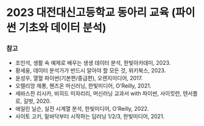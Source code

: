 # 2023 대전대신고등학교 동아리 교육 (파이썬 기초와 데이터 분석)
### 참고
  - 조인석, 생활 속 예제로 배우는 생생 데이터 분석, 한빛아카데미, 2023.
  - 황세웅, 데이터 분석가가 반드시 알아야 할 모든 것, 위키북스, 2023.
  - 윤성우, 열혈 파이썬(기본편/중급편), 오렌지미디어, 2017.
  - 오렐리앙 제롱, 핸즈온 머신러닝, 한빛미디어, O'Reilly, 2021.
  - 세바스찬 리시카, 비히드 미자리리, 머신러닝 교과서 with 파이썬, 사이킷런, 텐서플로, 길벗, 2020.
  - 에일린 닐슨, 실전 시계열 분석, 한빛미디어, O'Reilly, 2022.
  - 사이토 고키, 밑바닥부터 시작하는 딥러닝 1/2/3, 한빛미디어, 2021.
